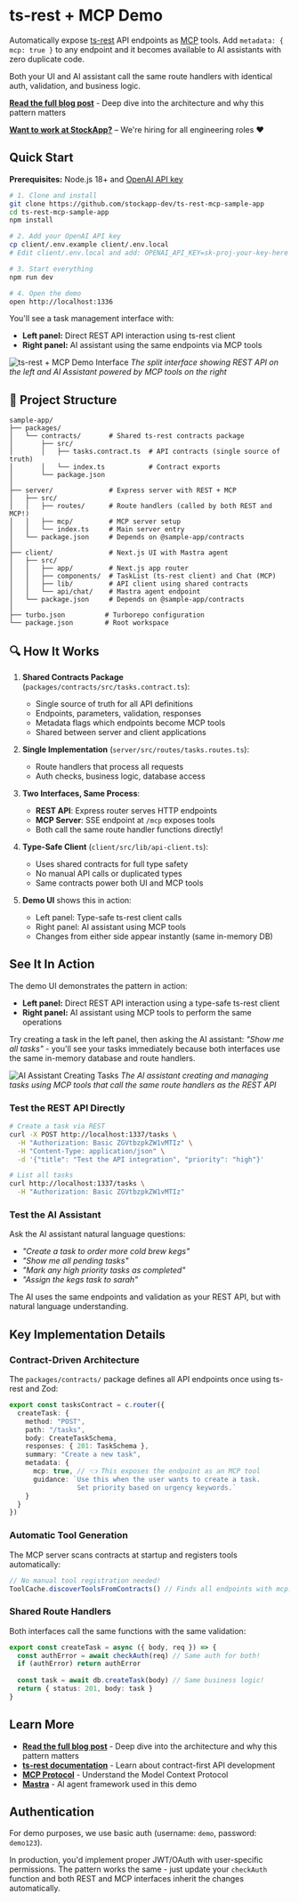 # ts-rest + MCP Demo

Automatically expose [ts-rest](https://ts-rest.com/) API endpoints as [MCP](https://modelcontextprotocol.io/) tools. Add `metadata: { mcp: true }` to any endpoint and it becomes available to AI assistants with zero duplicate code.

Both your UI and AI assistant call the same route handlers with identical auth, validation, and business logic.

**[Read the full blog post](https://blog.stockapp.com/ship-fast-to-both-humans-and-ai-using-ts-rest-mcp/)** - Deep dive into the architecture and why this pattern matters

**[Want to work at StockApp?](https://jobs.gem.com/stockapp-com/am9icG9zdDrn6SMHftuUvPVUl3Uvxzhc)** – We're hiring for all engineering roles ❤️

## Quick Start

**Prerequisites:** Node.js 18+ and [OpenAI API key](https://platform.openai.com/api-keys)

```bash
# 1. Clone and install
git clone https://github.com/stockapp-dev/ts-rest-mcp-sample-app
cd ts-rest-mcp-sample-app
npm install

# 2. Add your OpenAI API key
cp client/.env.example client/.env.local
# Edit client/.env.local and add: OPENAI_API_KEY=sk-proj-your-key-here

# 3. Start everything
npm run dev

# 4. Open the demo
open http://localhost:1336
```

You'll see a task management interface with:
- **Left panel:** Direct REST API interaction using ts-rest client
- **Right panel:** AI assistant using the same endpoints via MCP tools

![ts-rest + MCP Demo Interface](https://d2xm45dyri6raz.cloudfront.net/blog/ts-rest-mcp-1.png)
*The split interface showing REST API on the left and AI Assistant powered by MCP tools on the right*

## 📁 Project Structure

```
sample-app/
├── packages/
│   └── contracts/       # Shared ts-rest contracts package
│       ├── src/
│       │   ├── tasks.contract.ts  # API contracts (single source of truth)
│       │   └── index.ts           # Contract exports
│       └── package.json
│
├── server/              # Express server with REST + MCP
│   ├── src/
│   │   ├── routes/      # Route handlers (called by both REST and MCP!)
│   │   ├── mcp/         # MCP server setup
│   │   └── index.ts     # Main server entry
│   └── package.json     # Depends on @sample-app/contracts
│
├── client/              # Next.js UI with Mastra agent
│   ├── src/
│   │   ├── app/         # Next.js app router
│   │   ├── components/  # TaskList (ts-rest client) and Chat (MCP)
│   │   ├── lib/         # API client using shared contracts
│   │   └── api/chat/    # Mastra agent endpoint
│   └── package.json     # Depends on @sample-app/contracts
│
├── turbo.json          # Turborepo configuration
└── package.json        # Root workspace
```

## 🔍 How It Works

1. **Shared Contracts Package** (`packages/contracts/src/tasks.contract.ts`):
   - Single source of truth for all API definitions
   - Endpoints, parameters, validation, responses
   - Metadata flags which endpoints become MCP tools
   - Shared between server and client applications

2. **Single Implementation** (`server/src/routes/tasks.routes.ts`):
   - Route handlers that process all requests
   - Auth checks, business logic, database access

3. **Two Interfaces, Same Process**:
   - **REST API**: Express router serves HTTP endpoints
   - **MCP Server**: SSE endpoint at `/mcp` exposes tools
   - Both call the same route handler functions directly!

4. **Type-Safe Client** (`client/src/lib/api-client.ts`):
   - Uses shared contracts for full type safety
   - No manual API calls or duplicated types
   - Same contracts power both UI and MCP tools

5. **Demo UI** shows this in action:
   - Left panel: Type-safe ts-rest client calls  
   - Right panel: AI assistant using MCP tools
   - Changes from either side appear instantly (same in-memory DB)

## See It In Action

The demo UI demonstrates the pattern in action:

- **Left panel:** Direct REST API interaction using a type-safe ts-rest client
- **Right panel:** AI assistant using MCP tools to perform the same operations

Try creating a task in the left panel, then asking the AI assistant: *"Show me all tasks"* - you'll see your tasks immediately because both interfaces use the same in-memory database and route handlers.

![AI Assistant Creating Tasks](https://d2xm45dyri6raz.cloudfront.net/blog/ts-rest-mcp-2.png)
*The AI assistant creating and managing tasks using MCP tools that call the same route handlers as the REST API*

### Test the REST API Directly

```bash
# Create a task via REST
curl -X POST http://localhost:1337/tasks \
  -H "Authorization: Basic ZGVtbzpkZW1vMTIz" \
  -H "Content-Type: application/json" \
  -d '{"title": "Test the API integration", "priority": "high"}'

# List all tasks
curl http://localhost:1337/tasks \
  -H "Authorization: Basic ZGVtbzpkZW1vMTIz"
```

### Test the AI Assistant

Ask the AI assistant natural language questions:
- *"Create a task to order more cold brew kegs"*
- *"Show me all pending tasks"*  
- *"Mark any high priority tasks as completed"*
- *"Assign the kegs task to sarah"*

The AI uses the same endpoints and validation as your REST API, but with natural language understanding.

## Key Implementation Details

### Contract-Driven Architecture

The `packages/contracts/` package defines all API endpoints once using ts-rest and Zod:

```typescript
export const tasksContract = c.router({
  createTask: {
    method: "POST",
    path: "/tasks",
    body: CreateTaskSchema,
    responses: { 201: TaskSchema },
    summary: "Create a new task",
    metadata: {
      mcp: true, // 👈 This exposes the endpoint as an MCP tool
      guidance: `Use this when the user wants to create a task. 
                 Set priority based on urgency keywords.`
    }
  }
})
```

### Automatic Tool Generation  

The MCP server scans contracts at startup and registers tools automatically:

```typescript
// No manual tool registration needed!
ToolCache.discoverToolsFromContracts() // Finds all endpoints with mcp: true
```

### Shared Route Handlers

Both interfaces call the same functions with the same validation:

```typescript
export const createTask = async ({ body, req }) => {
  const authError = await checkAuth(req) // Same auth for both!
  if (authError) return authError
  
  const task = await db.createTask(body) // Same business logic!
  return { status: 201, body: task }
}
```

## Learn More

- **[Read the full blog post](https://blog.stockapp.com/ship-fast-to-both-humans-and-ai-using-ts-rest-mcp/)** - Deep dive into the architecture and why this pattern matters
- **[ts-rest documentation](https://ts-rest.com)** - Learn about contract-first API development
- **[MCP Protocol](https://modelcontextprotocol.io)** - Understand the Model Context Protocol  
- **[Mastra](https://mastra.ai)** - AI agent framework used in this demo

## Authentication

For demo purposes, we use basic auth (username: `demo`, password: `demo123`).

In production, you'd implement proper JWT/OAuth with user-specific permissions. The pattern works the same - just update your `checkAuth` function and both REST and MCP interfaces inherit the changes automatically.
